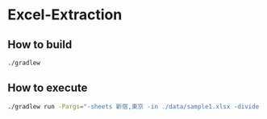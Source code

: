 # Excel-Extraction

## How to build
```bash
./gradlew
```

## How to execute
```bash
./gradlew run -Pargs="-sheets 新宿,東京 -in ./data/sample1.xlsx -divide 3"
```